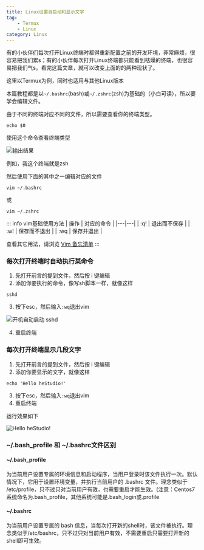 ```yaml
---
title: Linux设置自启动和显示文字
tag: 
    - Termux
    - Linux
category: Linux
---
```



有的小伙伴们每次打开Linux终端时都得重新配置之前的开发环境，非常麻烦，很容易把我们累s；有的小伙伴每次打开Linux终端都只能看到枯燥的终端，也很容易把我们气s。看完这篇文章，就可以改变上面的的两种现状了。

这里以Termux为例，同时也适用与其他Linux版本

本篇教程都是以`~/.bashrc`(bash)或`~/.zshrc`(zsh)为基础的（小白可读），所以要学会编辑文件。

由于不同的终端对应不同的文件，所以需要查看你的终端类型。

<!-- more -->

```
echo $0
```
使用这个命令查看终端类型

![输出结果](https://image.hestudio.net/img/2022/12/11/6395a23825ef2.jpg)

例如，我这个终端就是zsh

然后使用下面的其中之一编辑对应的文件
```
vim ~/.bashrc
```
或
```
vim ~/.zshrc
```

::: info
vim基础使用方法
| 操作 | 对应的命令 |
|---|---|
| :q! | 退出而不保存 |
| :w! | 保存而不退出 |
| :wq | 保存并退出 |

查看其它用法，请浏览 [Vim 备忘清单](https://quickref.hestudio.net/docs/vim.html)
:::

### 每次打开终端时自动执行某命令
1. 先打开前言的提到文件，然后按 i 键编辑
2. 添加你要执行的命令，像写sh脚本一样，就像这样
```
sshd
```
3. 按下esc，然后输入`:wq`退出vim

![开机自动启动 sshd ](https://image.hestudio.net/img/2022/12/11/6395a23ade90b.jpg)

4. 重启终端

### 每次打开终端显示几段文字
1. 先打开前言的提到文件，然后按 i 键编辑
2. 添加你要显示的文字，就像这样
```
echo 'Hello heStudio!'
```
3. 按下esc，然后输入`:wq`退出vim
4. 重启终端

运行效果如下

![Hello heStudio!](https://image.hestudio.net/img/2022/12/11/6395a23ca4cb0.jpg)

### ~/.bash_profile 和 ~/.bashrc文件区别
#### ~/.bash_profile
为当前用户设置专属的环境信息和启动程序，当用户登录时该文件执行一次。默认情况下，它用于设置环境变量，并执行当前用户的 .bashrc 文件。理念类似于 /etc/profile，只不过只对当前用户有效，也需要重启才能生效。(注意：Centos7系统命名为.bash_profile，其他系统可能是.bash_login或.profile

#### ~/.bashrc
为当前用户设置专属的 bash 信息，当每次打开新的shell时，该文件被执行。理念类似于/etc/bashrc，只不过只对当前用户有效，不需要重启只需要打开新的shell即可生效。


